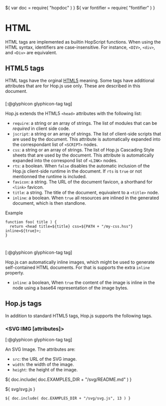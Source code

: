 ${ var doc = require( "hopdoc" ) }
${ var fontifier = require( "fontifier" ) }

HTML
====

HTML tags are implemented as builtin HopScript functions. When using
the HTML syntax, identifiers are case-insensitive. For instance,
`<DIV>`, `<div>`, and `<Div>` are equivalent.


HTML5 tags
----------

HTML tags have the orginal [HTML5](http://www.w3.org/TR/html5/index.html#elements-1) meaning. Some tags have additional attributes that are for Hop.js
use only. These are described in this document.

### <HEAD> ###
[:@glyphicon glyphicon-tag tag]

Hop.js extends the HTML5 `<head>` attributes with the following list:

 * `require`: a string or an array of strings. The list of modules that
 can be _required_ in client side code.
 * `jscript`: a string or an array of strings. The list of client-side scripts
 that are used by the document. This attribute is automatically expanded
 into the correspondant list of `<SCRIPT>` nodes.
 * `css`: a string or an array of strings. The list of Hop.js Cascading Style
 sheets that are used by the document. This attribute is automatically expanded
 into the correspond list of `<LINK>` nodes.
 * `rts`: a boolean. When `false` disables the automatic inclusion of the
 Hop.js client-side runtime in the document. If `rts` is `true` or not mentionned
 the runtime is included.
 * `favicon`: a string. The URL of the document favicon, a shorthand for `<link>`
 favicon.
 * `title`: a string. The title of the document, equivalent to a `<title>`
 node.
 * `inline`: a boolean. When `true` all resources are inlined in the generated
 document, which is then standlone.


Example

```hopscript
function foo( title ) {
  return <head title=${title} css=${PATH + "/my-css.hss"} inline=${true}>;
}
```

### <IMG> ###
[:@glyphicon glyphicon-tag tag]

Hop.js can automatically inline images, which might be used to generate
self-contained HTML documents. For that is supports the extra `inline`
property.

 * `inline`: a boolean, When `true` the content of the image is inline
 in the node using a base64 representation of the image bytes.


Hop.js tags
-----------

In addition to standard HTML5 tags, Hop.js supports the following tags.

### <SVG:IMG [attributes]> ###
[:@glyphicon glyphicon-tag tag]

An SVG Image. The attributes are:

 * `src`: the URL of the SVG image.
 * `width`: the width of the image.
 * `height`: the height of the image.

${ doc.include( doc.EXAMPLES_DIR + "/svg/README.md" ) }

${ <span class="label label-info">svg/svg.js</span> }

```hopscript
${ doc.include( doc.EXAMPLES_DIR + "/svg/svg.js", 13 ) }
```



